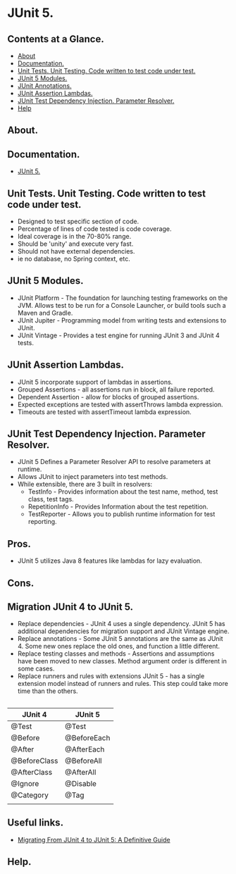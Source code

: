 # JUnit 5.





## Contents at a Glance.
* [About](#about)
* [Documentation.](#documentation)
* [Unit Tests. Unit Testing. Code written to test code under test.](#unit-tests-unit-testing-code-written-to-test-code-under-test)
* [JUnit 5 Modules.](#junit-5-modules)
* [JUnit Annotations.](junit-5-annotaions.md)
* [JUnit Assertion Lambdas.](#junit-assertion-lambdas)
* [JUnit Test Dependency Injection. Parameter Resolver.](#junit-test-dependency-injection-parameter-resolver)
* [Help](#help)





## About.





## Documentation.
* [JUnit 5.](https://junit.org/junit5/)





## Unit Tests. Unit Testing. Code written to test code under test.
* Designed to test specific section of code.
* Percentage of lines of code tested is code coverage.
* Ideal coverage is in the 70-80% range.
* Should be 'unity' and execute very fast.
* Should not have external dependencies.
* ie no database, no Spring context, etc.





## JUnit 5 Modules.
* JUnit Platform - The foundation for launching testing frameworks on the JVM. Allows test to be run for a Console Launcher,
  or build tools such a Maven and Gradle.
* JUnit Jupiter - Programming model from writing tests and extensions to JUnit.
* JUnit Vintage - Provides a test engine for running JUnit 3 and JUnit 4 tests.





## JUnit Assertion Lambdas.
* JUnit 5 incorporate support of lambdas in assertions.
* Grouped Assertions - all assertions run in block, all failure reported.
* Dependent Assertion - allow for blocks of grouped assertions.
* Expected exceptions are tested with assertThrows lambda expression.
* Timeouts are tested with assertTimeout lambda expression.





## JUnit Test Dependency Injection. Parameter Resolver.
* JUnit 5 Defines a Parameter Resolver API to resolve parameters at runtime.
* Allows JUnit to inject parameters into test methods.
* While extensible, there are 3 built in resolvers:
  * TestInfo - Provides information about the test name, method, test class, test tags.
  * RepetitionInfo - Provides Information about the test repetition.
  * TestReporter - Allows you to publish runtime information for test reporting.
  
  
  
  
  
## Pros.
*  JUnit 5 utilizes Java 8 features like lambdas for lazy evaluation.




## Cons.





## Migration JUnit 4 to JUnit 5.
* Replace dependencies - JUnit 4 uses a single dependency. JUnit 5 has additional dependencies for migration support and JUnit Vintage engine.
* Replace annotations - Some JUnit 5 annotations are the same as JUnit 4. Some new ones replace the old ones, and function a little different.
* Replace testing classes and methods - Assertions and assumptions have been moved to new classes. Method argument order is different in some cases.
* Replace runners and rules with extensions	JUnit 5 - has a single extension model instead of runners and rules. This step could take more time than the others.


## 

| JUnit 4              | JUnit 5                |
| -------------------- | ---------------------- |
| @Test                | @Test                  |
| @Before              | @BeforeEach            |
| @After               | @AfterEach             |
| @BeforeClass         | @BeforeAll             |
| @AfterClass          | @AfterAll              |
| @Ignore              | @Disable               |
| @Category            | @Tag                   |
|                      |                        |





## Useful links.
* [Migrating From JUnit 4 to JUnit 5: A Definitive Guide](https://www.arhohuttunen.com/junit-5-migration/)





## Help.
